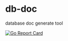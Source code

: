 # db-doc
database doc generate tool

[![Go Report Card](https://goreportcard.com/badge/github.com/viodo/db-doc)](https://goreportcard.com/report/github.com/viodo/db-doc)